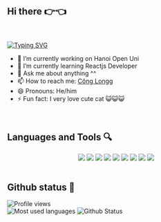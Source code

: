 ## Hi there 👉👈 
<br/>

[![Typing SVG](http://readme-typing-svg.herokuapp.com?size=29&color=FF19C0&background=FF3CF700&vCenter=true&width=550&lines=I+am+pcldev+-+Frontend+Developer)](https://git.io/typing-svg)



- 🔭 I’m currently working on Hanoi Open Uni
- 🌱 I’m currently learning Reactjs Developer
- 💬 Ask me about anything ^^
- 📫 How to reach me: <a href="https://www.facebook.com/longg.congg.75/">Công Longg</a>
- 😄 Pronouns: He/him
- ⚡ Fun fact: I very love cute cat 😺😺😺

<br/>

## Languages and Tools 🔍
<div align="center">
  <img src="https://img.icons8.com/color/48/000000/html-5.png"/>
  <img src="https://img.icons8.com/color/48/000000/css3.png"/>
  <img src="https://img.icons8.com/nolan/64/javascript.png"/>
  <img src="https://img.icons8.com/color/48/000000/typescript.png"/>
  <img src="https://img.icons8.com/color/48/000000/c-plus-plus-logo.png"/>
  <img src="https://img.icons8.com/color/48/000000/nodejs.png"/>
  <img src="https://img.icons8.com/dusk/64/000000/react.png"/>
  <img src="https://img.icons8.com/color/48/000000/sql.png"/>
  <img src="https://img.icons8.com/color/48/000000/mongodb.png"/>
</div>

<br/>

## Github status 💫
![Profile views](https://komarev.com/ghpvc/?username=pcldev)
<br>
![Most used languages](https://github-readme-stats.vercel.app/api/top-langs/?username=pcldev&layout=compact&theme=radical&langs_count=6)
![Github Status](https://github-readme-stats.vercel.app/api?username=pcldev&show_icons=true&theme=radical)


